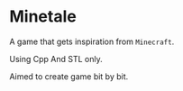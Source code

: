 # Minetale
A game that gets inspiration from `Minecraft`.

Using Cpp And STL only.

Aimed to create game bit by bit.
